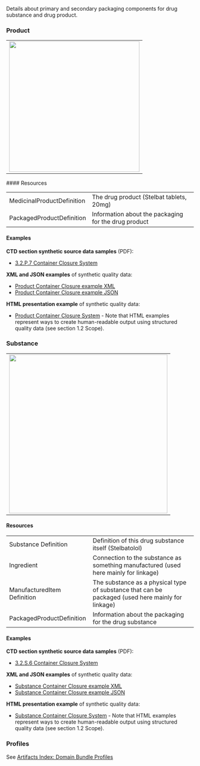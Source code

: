 Details about primary and secondary packaging components for drug substance and drug product.

### Product 

<table>
<tr><td><img src="container_closure_system.png" width="350"/></td></tr>
</table>
#### Resources
<table>
<tr><td>MedicinalProductDefinition</td><td>The drug product (Stelbat tablets, 20mg)</td></tr> 


<tr><td>PackagedProductDefinition</td><td>Information about the packaging for the drug product</td></tr>

</table>

#### Examples
**CTD section synthetic source data samples** (PDF):
- <a href="https://github.com/HL7/uv-dx-pq/raw/master/input/examples-pdf/3.2.P.7_Container_Closure_System.pdf ">3.2.P.7 Container Closure System</a>

**XML and JSON examples** of synthetic quality data:
- <a href="Bundle-bundle-container-closure-system-pq-ex1-prod.xml.html">Product Container Closure example XML</a>
- <a href="Bundle-bundle-container-closure-system-pq-ex1-prod.json.html">Product Container Closure example JSON</a>

**HTML presentation example** of synthetic quality data:
- <a href="container_rend_p.html">Product Container Closure System</a>  - Note that HTML examples represent ways to create human-readable output using structured quality data (see section 1.2 Scope).

### Substance
<table>
<tr><td><img src="container_closure_substance.png" width="425"/></td></tr>
</table>
 
#### Resources
<table>
<tr><td>Substance Definition</td><td>Definition of this drug substance itself (Stelbatolol)</td></tr> 
<tr><td>Ingredient</td><td>Connection to the substance as something manufactured (used here mainly for linkage)</td></tr> 
<tr><td>ManufacturedItem Definition</td><td>The substance as a physical type of substance that can be packaged (used here mainly for linkage)</td></tr> 
<tr><td>PackagedProductDefinition</td><td>Information about the packaging for the drug substance</td></tr> 
</table>


#### Examples
**CTD section synthetic source data samples** (PDF):
- <a href="https://github.com/HL7/uv-dx-pq/raw/master/input/examples-pdf/3.2.S.6_Container_Closure_System.pdf ">3.2.S.6 Container Closure System</a>

**XML and JSON examples** of synthetic quality data:
- <a href="Bundle-bundle-container-closure-system-pq-ex2-sub.xml.html">Substance Container Closure example XML</a>
- <a href="Bundle-bundle-container-closure-system-pq-ex2-sub.json.html">Substance  Container Closure example JSON</a>

**HTML presentation example** of synthetic quality data:
- <a href="container_rend_s.html">Substance Container Closure System</a>  - Note that HTML examples represent ways to create human-readable output using structured quality data (see section 1.2 Scope).

### Profiles 
See [Artifacts Index: Domain Bundle Profiles](artifacts.html#domain-bundle-profiles)